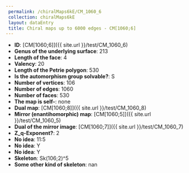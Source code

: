 ```yaml
--- 
 permalink: /chiralMaps6kE/CM_1060_6 
 collection: chiralMaps6kE
 layout: dataEntry
 title: Chiral maps up to 6000 edges - CM[1060;6]
---
```


- **ID**: [CM[1060;6]]({{ site.url }}/test/CM_1060_6)
- **Genus of the underlying surface**: 213
- **Length of the face**: 4
- **Valency**: 20
- **Length of the Petrie polygon**: 530
- **Is the automorphism group solvable?**: S
- **Number of vertices**: 106
- **Number of edges**: 1060
- **Number of faces**: 530
- **The map is self-**: none
- **Dual map**: [CM[1060;8]]({{ site.url }}/test/CM_1060_8)
- **Mirror (enantihomorphic) map**: [CM[1060;5]]({{ site.url }}/test/CM_1060_5)
- **Dual of the mirror image**: [CM[1060;7]]({{ site.url }}/test/CM_1060_7)
- **Z_q-Exponent?**: 2
- **No idea**:  11:5
- **No idea**: Y
- **No idea**: Y
- **Skeleton**: Sk(106;2)^5
- **Some other kind of skeleton**: nan
